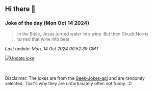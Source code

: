## Hi there 👋

### Joke of the day (Mon Oct 14 2024)
<!-- joke -->
>In the Bible, Jesus turned water into wine. But then Chuck Norris turned that wine into beer.
<!-- /joke -->

*Last update: Mon, 14 Oct 2024 00:52:39 GMT*

[![Update joke](https://github.com/nclskfm/nclskfm/actions/workflows/joke.yml/badge.svg)](https://github.com/nclskfm/nclskfm/actions/workflows/joke.yml)

<br><br>
Disclaimer: The jokes are from the [Geek-Jokes-api](https://github.com/sameerkumar18/geek-joke-api) and are randomly selected. That's why they are unfortunately often not funny. :D
